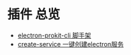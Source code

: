 # 插件 总览

- [electron-prokit-cli 脚手架](/zh/plugin/electron-prokit-cli)
- [create-service 一键创建electron服务](/zh/plugin/create-service)
